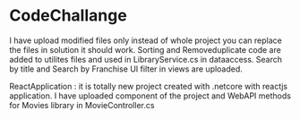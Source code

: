 # CodeChallange

I have upload modified files only instead of whole project you can replace the files in solution it should work.
Sorting and Removeduplicate code are added to utilites files and used in LibraryService.cs in dataaccess.
Search by title and Search by Franchise UI filter in views are uploaded.


ReactApplication : it is totally new project created with .netcore with reactjs application. I have uploaded component of the project
and WebAPI methods for Movies library in MovieController.cs

